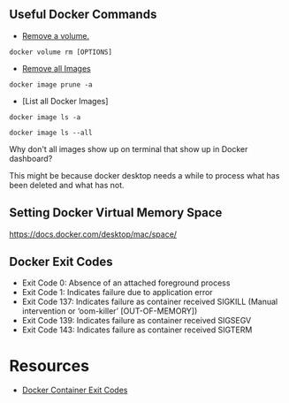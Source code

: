## Useful Docker Commands


* [Remove a volume.](https://docs.docker.com/engine/reference/commandline/volume_rm/)

```
docker volume rm [OPTIONS]
```


* [Remove all Images](https://docs.docker.com/engine/reference/commandline/image_prune/)

```
docker image prune -a
```

* [List all Docker Images]

```
docker image ls -a

docker image ls --all

```

Why don't all images show up on terminal that show up in Docker dashboard?

This might be because docker desktop needs a while to process what has been deleted and what has not.

## Setting Docker Virtual Memory Space

https://docs.docker.com/desktop/mac/space/

## Docker Exit Codes

* Exit Code 0: Absence of an attached foreground process
* Exit Code 1: Indicates failure due to application error
* Exit Code 137: Indicates failure as container received SIGKILL (Manual intervention or ‘oom-killer’ [OUT-OF-MEMORY])
* Exit Code 139: Indicates failure as container received SIGSEGV
* Exit Code 143: Indicates failure as container received SIGTERM

# Resources

* [Docker Container Exit Codes](https://betterprogramming.pub/understanding-docker-container-exit-codes-5ee79a1d58f6)